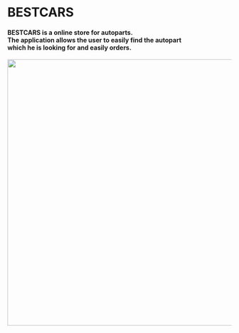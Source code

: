 # BESTCARS
<h4>
 BESTCARS is a online store for autoparts. <br/> 
 Тhe application allows the user to easily find the autopart <br/> which he is looking for and easily orders.
</h4>

<img src="https://res.cloudinary.com/bestcar-bg/image/upload/r_22/v1637094993/Deniz%20Memduev/dees_yrvbay.png" style="width:600px"  />
